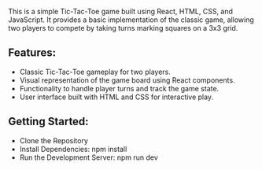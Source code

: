This is a simple Tic-Tac-Toe game built using React, HTML, CSS, and JavaScript. It provides a basic implementation of the classic game, allowing two players to compete by taking turns marking squares on a 3x3 grid.

## Features:
* Classic Tic-Tac-Toe gameplay for two players.
* Visual representation of the game board using React components.
* Functionality to handle player turns and track the game state.
* User interface built with HTML and CSS for interactive play.

## Getting Started:
* Clone the Repository
* Install Dependencies: npm install
* Run the Development Server: npm run dev
